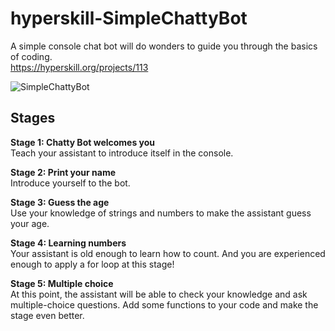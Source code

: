 # hyperskill-SimpleChattyBot
A simple console chat bot will do wonders to guide you through the basics of coding.  
https://hyperskill.org/projects/113

![SimpleChattyBot](https://user-images.githubusercontent.com/29205750/146270459-d945668b-6435-4d24-a774-6d1a71f9bbbe.gif)

## Stages
**Stage 1: Chatty Bot welcomes you**   
Teach your assistant to introduce itself in the console.

**Stage 2: Print your name**   
Introduce yourself to the bot.

**Stage 3: Guess the age**   
Use your knowledge of strings and numbers to make the assistant guess your age.

**Stage 4: Learning numbers**   
Your assistant is old enough to learn how to count. And you are experienced enough to apply a for loop at this stage!

**Stage 5: Multiple choice**  
At this point, the assistant will be able to check your knowledge and ask multiple-choice questions. Add some functions to your code and make the stage even better.

